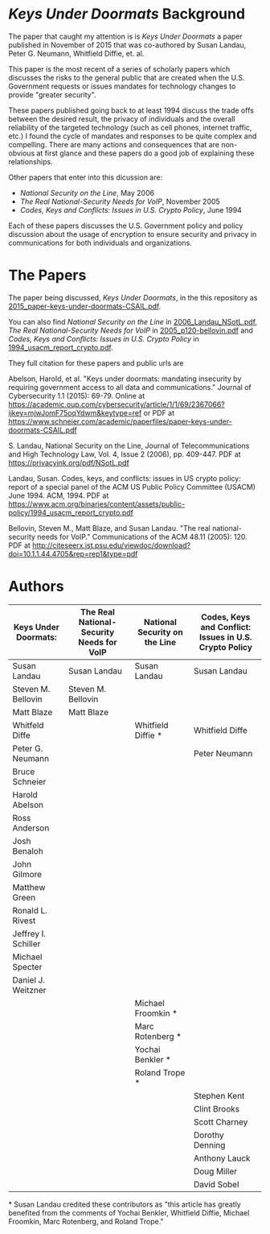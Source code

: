 # _Keys Under Doormats_ Background

The paper that caught my attention is is _Keys Under Doormats_ a paper 
published in November of 2015 that was co-authored by Susan Landau, 
Peter G. Neumann, Whitfield Diffie, et. al. 

This paper is the most recent of a series of scholarly papers which
discusses the risks to the general public that are created when the
U.S. Government requests or issues mandates for technology changes
to provide "greater security". 

These papers published going back to at least 1994 discuss the trade
offs between the desired result, the privacy of individuals and
the overall reliability of the targeted technology (such as
cell phones, internet traffic, etc.) I found the cycle of mandates
and responses to be quite complex and compelling. There are many
actions and consequences that are non-obvious at first glance and
these papers do a good job of explaining these relationships.

Other papers that enter into this dicussion are:
 * _National Security on the Line_, May 2006
 * _The Real National-Security Needs for VoIP_, November 2005
 * _Codes, Keys and Conflicts: Issues in U.S. Crypto Policy_, June 1994
 
Each of these papers discusses the U.S. Government policy and policy
discussion about the usage of encryption to ensure security and
privacy in communications for both individuals and organizations.

# The Papers

The paper being discussed, _Keys Under Doormats_, in the this
repository as [2015_paper-keys-under-doormats-CSAIL.pdf](2015_paper-keys-under-doormats-CSAIL.pdf).

You can also find _National Security on the Line_ in 
[2006_Landau_NSotL.pdf](2006_Landau_NSotL.pdf), 
_The Real National-Security Needs for VoIP_ in
[2005_p120-bellovin.pdf](2005_p120-bellovin.pdf) and
_Codes, Keys and Conflicts: Issues in U.S. Crypto Policy_ in
[1994_usacm_report_crypto.pdf](1994_usacm_report_crypto.pdf).

They full citation for these papers and public urls are

Abelson, Harold, et al. "Keys under doormats: mandating insecurity by
requiring government access to all data and communications." Journal
of Cybersecurity 1.1 (2015): 69-79.  Online at
https://academic.oup.com/cybersecurity/article/1/1/69/2367066?ijkey=mjwJomF75oqYdwm&keytype=ref
or PDF at
https://www.schneier.com/academic/paperfiles/paper-keys-under-doormats-CSAIL.pdf

S. Landau, National Security on the Line, Journal of
Telecommunications and High Technology Law, Vol. 4, Issue 2 (2006),
pp. 409-447. PDF at https://privacyink.org/pdf/NSotL.pdf

Landau, Susan. Codes, keys, and conflicts: issues in US crypto policy:
report of a special panel of the ACM US Public Policy Committee
(USACM) June 1994. ACM, 1994. PDF at
https://www.acm.org/binaries/content/assets/public-policy/1994_usacm_report_crypto.pdf

Bellovin, Steven M., Matt Blaze, and Susan Landau. "The real
national-security needs for VoIP." Communications of the ACM 48.11
(2005): 120. PDF at
http://citeseerx.ist.psu.edu/viewdoc/download?doi=10.1.1.44.4705&rep=rep1&type=pdf


# Authors

| Keys Under Doormats: | The Real National-Security Needs for VoIP | National Security on the Line | Codes, Keys and Conflict: Issues in U.S. Crypto Policy | 
|----------------------|-------------------------------------------|-------------------------------|--------------------------------------------------------| 
| Susan Landau         | Susan Landau                              | Susan Landau                  | Susan Landau                                           | 
| Steven M. Bellovin   | Steven M. Bellovin                        |                               |                                                        | 
| Matt Blaze           | Matt Blaze                                |                               |                                                        | 
| Whitfeld Diffe       |                                           | Whitfield Diffie *            | Whitfield Diffe                                        | 
| Peter G. Neumann     |                                           |                               | Peter Neumann                                          | 
| Bruce Schneier       |                                           |                               |                                                        | 
| Harold Abelson       |                                           |                               |                                                        | 
| Ross Anderson        |                                           |                               |                                                        | 
| Josh Benaloh         |                                           |                               |                                                        | 
| John Gilmore         |                                           |                               |                                                        | 
| Matthew Green        |                                           |                               |                                                        | 
| Ronald L. Rivest     |                                           |                               |                                                        | 
| Jeffrey I. Schiller  |                                           |                               |                                                        | 
| Michael Specter      |                                           |                               |                                                        | 
| Daniel J. Weitzner   |                                           |                               |                                                        | 
|                      |                                           | Michael Froomkin *            |                                                        | 
|                      |                                           | Marc Rotenberg *              |                                                        | 
|                      |                                           | Yochai Benkler *              |                                                        | 
|                      |                                           | Roland Trope *                |                                                        | 
|                      |                                           |                               | Stephen Kent                                           | 
|                      |                                           |                               | Clint Brooks                                           | 
|                      |                                           |                               | Scott Charney                                          | 
|                      |                                           |                               | Dorothy Denning                                        | 
|                      |                                           |                               | Anthony Lauck                                          | 
|                      |                                           |                               | Doug Miller                                            | 
|                      |                                           |                               | David Sobel                                            | 


\* Susan Landau credited these contributors as "this article has
greatly benefited from the comments of Yochai Benkler, Whitfield
Diffie, Michael Froomkin, Marc Rotenberg, and Roland Trope."
